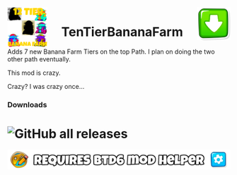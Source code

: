 <a href="https://github.com/DarkTerraYT/TwelveTierBananaFarm/releases/latest/download/TenTierBananaFarm.dll">
    <img align="left" alt="Icon" height="90" src="Icon.png">
    <img align="right" alt="Download" height="75" src="https://raw.githubusercontent.com/gurrenm3/BTD-Mod-Helper/master/BloonsTD6%20Mod%20Helper/Resources/DownloadBtn.png">
</a>

<h1 align="center">TenTierBananaFarm</h1>

Adds 7 new Banana Farm Tiers on the top Path. I plan on doing the two other path eventually. 

This mod is crazy.

Crazy? I was crazy once...

### Downloads
<h1 aling="left"><img alt="GitHub all releases" height="25" src="https://img.shields.io/github/downloads/DarkTerraYT/CustomizableTower/total?label=Total%20Dowloads"></h1>

[![Requires BTD6 Mod Helper](https://raw.githubusercontent.com/gurrenm3/BTD-Mod-Helper/master/banner.png)](https://github.com/gurrenm3/BTD-Mod-Helper#readme)
